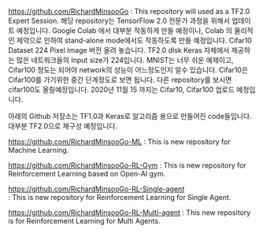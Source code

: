 https://github.com/RichardMinsooGo
: This repository will used as a TF2.0 Expert Session. 
해당 repository는 TensorFlow 2.0 전문가 과정을 위해서 업데이트 예정입니다. 
Google Colab 에서 대부분 작동하게 만들 예정이나, Colab 의 물리적인 제약으로 인하여 stand-alone mode에서도 작동하도록 만들 예정입니다. 
Cifar10 Dataset 224 Pixel Image 버전 올려 놓습니다. 
TF2.0 dlsk Keras 자체에서 제공하는 많은 네트워크들의 Input size가 224입니다. 
MNIST는 너무 쉬운 예제이고, Cifar100 정도는 되어야 network의 성능이 어느정도인지 알수 있습니다. 
Cifar10은 Cifar100를 가기위한 중간 단계정도로 보면 됩니다. 
다른 repository를 보시면 cifar100도 올릴예정입니다. 2020년 11월 15 까지는 Cifar10, Cifar100 업로드 예정입니다.

아래의 Github 저장소는 TF1.0과 Keras로 알고리즘 용으로 만들어진 code들입니다. 
대부분 TF2.0으로 재구성 예정입니다. 

https://github.com/RichardMinsooGo-ML
: This is new repository for Machine Learning.


https://github.com/RichardMinsooGo-RL-Gym
: This is new repository for Reinforcement Learning based on Open-AI gym.


https://github.com/RichardMinsooGo-RL-Single-agent  
: This is new repository for Reinforcement Learning for Single Agent.


https://github.com/RichardMinsooGo-RL-Multi-agent
: This new repository is for Reinforcement Learning for Multi Agents.


